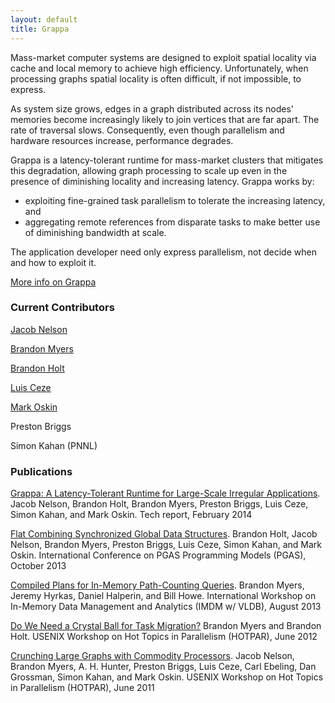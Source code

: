 ```yaml
---
layout: default
title: Grappa
---
```

Mass-market computer systems are designed to exploit spatial locality
via cache and local memory to achieve high efficiency. Unfortunately,
when processing graphs spatial locality is often difficult, if not
impossible, to express.

As system size grows, edges in a graph distributed across its nodes'
memories become increasingly likely to join vertices that are far apart.
The rate of traversal slows. Consequently, even though parallelism and
hardware resources increase, performance degrades.

Grappa is a latency-tolerant runtime for mass-market clusters that
mitigates this degradation, allowing graph processing to scale up even
in the presence of diminishing locality and increasing latency. Grappa
works by:

-   exploiting fine-grained task parallelism to tolerate the increasing
    latency, and
-   aggregating remote references from disparate tasks to make better
    use of diminishing bandwidth at scale.

The application developer need only express parallelism, not decide when
and how to exploit it.

[More info on Grappa](http://grappa.io)

### Current Contributors

[Jacob Nelson](http://homes.cs.washington.edu/~nelson/)

[Brandon Myers](http://homes.cs.washington.edu/~bdmyers/)

[Brandon Holt](http://homes.cs.washington.edu/~bholt/)

[Luis Ceze](http://www.cs.washington.edu/homes/luisceze/)

[Mark Oskin](http://homes.cs.washington.edu/~oskin/)

Preston Briggs

Simon Kahan (PNNL)

### Publications

[Grappa: A Latency-Tolerant Runtime for Large-Scale Irregular Applications](http://sampa.cs.washington.edu/papers/grappa-tr-2014-02.pdf).
Jacob Nelson, Brandon Holt, Brandon Myers, Preston Briggs, Luis Ceze, Simon Kahan, and Mark Oskin. Tech report, February 2014

[Flat Combining Synchronized Global Data Structures](http://sampa.cs.washington.edu/papers/holt-pgas13.pdf).
Brandon Holt, Jacob Nelson, Brandon Myers, Preston Briggs, Luis Ceze, Simon Kahan, and Mark Oskin. International Conference on PGAS Programming Models (PGAS), October 2013

[Compiled Plans for In-Memory Path-Counting Queries](http://sampa.cs.washington.edu/papers/myers-imdm13.pdf).
Brandon Myers, Jeremy Hyrkas, Daniel Halperin, and Bill Howe. International Workshop on In-Memory Data Management and Analytics (IMDM w/ VLDB), August 2013

[Do We Need a Crystal Ball for Task Migration?](https://www.usenix.org/system/files/conference/hotpar12/hotpar12-final46.pdf)
Brandon Myers and Brandon Holt. USENIX Workshop on Hot Topics in Parallelism (HOTPAR), June 2012

[Crunching Large Graphs with Commodity
Processors](http://www.usenix.org/event/hotpar11/tech/final_files/Nelson.pdf).
Jacob Nelson, Brandon Myers, A. H. Hunter, Preston Briggs, Luis Ceze, Carl Ebeling, Dan Grossman, Simon Kahan, and Mark Oskin. USENIX Workshop on Hot Topics in Parallelism (HOTPAR), June 2011
